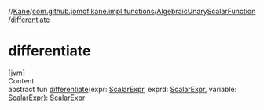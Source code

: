 //[Kane](../../index.md)/[com.github.jomof.kane.impl.functions](../index.md)/[AlgebraicUnaryScalarFunction](index.md)/[differentiate](differentiate.md)



# differentiate  
[jvm]  
Content  
abstract fun [differentiate](differentiate.md)(expr: [ScalarExpr](../../com.github.jomof.kane.impl/-scalar-expr/index.md), exprd: [ScalarExpr](../../com.github.jomof.kane.impl/-scalar-expr/index.md), variable: [ScalarExpr](../../com.github.jomof.kane.impl/-scalar-expr/index.md)): [ScalarExpr](../../com.github.jomof.kane.impl/-scalar-expr/index.md)  



